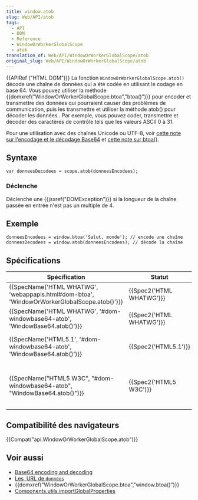 ```yaml
---
title: window.atob
slug: Web/API/atob
tags:
  - API
  - DOM
  - Reference
  - WindowOrWorkerGlobalScope
  - atob
translation_of: Web/API/WindowOrWorkerGlobalScope/atob
original_slug: Web/API/WindowOrWorkerGlobalScope/atob
---
```

{{APIRef ("HTML DOM")}}
La fonction `WindowOrWorkerGlobalScope.atob()` décode une chaîne de données qui a été codée en utilisant le codage en base 64. Vous pouvez utiliser la méthode {{domxref("WindowOrWorkerGlobalScope.btoa","btoa()")}} pour encoder et transmettre des données qui pourraient causer des problèmes de communication, puis les transmettre et utiliser la méthode atob() pour décoder les données . Par exemple, vous pouvez coder, transmettre et décoder des caractères de contrôle tels que les valeurs ASCII 0 à 31.

Pour une utilisation avec des chaînes Unicode ou UTF-8, voir [cette note sur l'encodage et le décodage Base64](/fr/docs/D%C3%A9coder_encoder_en_base64) et [cette note sur btoa()](/fr-FR/docs/Web/API/window.btoa#Unicode_Strings).

## Syntaxe

    var donneesDecodees = scope.atob(donneesEncodees);

### Déclenche

Déclenche une {{jsxref("DOMException")}} si la longueur de la chaîne passée en entrée n'est pas un multiple de 4.

## Exemple

    donneesEncodees = window.btoa('Salut, monde'); // encode une chaîne
    donneesDecodees = window.atob(donneesEncodees); // décode la chaîne

## Spécifications

| Spécification                                                                                                            | Statut                           | Commentaire                                                                                                                            |
| ------------------------------------------------------------------------------------------------------------------------ | -------------------------------- | -------------------------------------------------------------------------------------------------------------------------------------- |
| {{SpecName('HTML WHATWG', 'webappapis.html#dom-btoa', 'WindowOrWorkerGlobalScope.atob()')}} | {{Spec2('HTML WHATWG')}} | Méthode déplacée dans le mixin `WindowOrWorkerGlobalScope` dans la spéc la plus récente.                                               |
| {{SpecName('HTML WHATWG', '#dom-windowbase64-atob', 'WindowBase64.atob()')}}                     | {{Spec2('HTML WHATWG')}} | Pas de changement depuis l'instantané le plus récent {{SpecName("HTML5.1")}}.                                                 |
| {{SpecName('HTML5.1', '#dom-windowbase64-atob', 'WindowBase64.atob()')}}                         | {{Spec2('HTML5.1')}}     | Instantané de {{SpecName("HTML WHATWG")}}. Pas de changement.                                                                 |
| {{SpecName("HTML5 W3C", "#dom-windowbase64-atob", "WindowBase64.atob()")}}                     | {{Spec2('HTML5 W3C')}}     | Instantané de {{SpecName("HTML WHATWG")}}. Création de `WindowBase64` (les propriétés se trouvaient sur la cible avant cela). |

## Compatibilité des navigateurs

{{Compat("api.WindowOrWorkerGlobalScope.atob")}}

## Voir aussi

- [Base64 encoding and decoding](/Web/API/WindowBase64/Base64_encoding_and_decoding)
- [Les  URL de `données`](/fr/docs/Web/HTTP/Basics_of_HTTP/Data_URIs)
- {{domxref("WindowOrWorkerGlobalScope.btoa","window.btoa()")}}
- [Components.utils.importGlobalProperties](/fr-FR/docs/Components.utils.importGlobalProperties)
